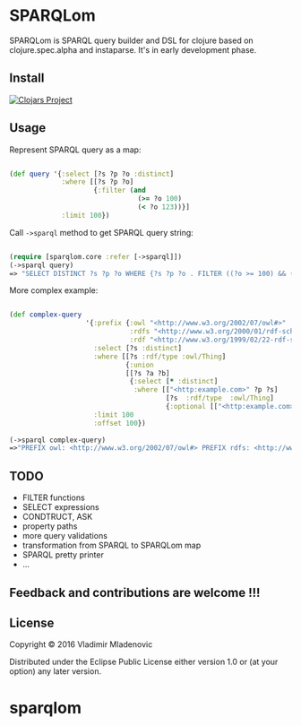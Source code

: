 # SPARQLom

SPARQLom is SPARQL query builder and DSL for clojure based on clojure.spec.alpha and instaparse. It's in early development phase.

## Install

[![Clojars Project](https://img.shields.io/clojars/v/sparqlom.svg)](https://clojars.org/sparqlom)

## Usage

Represent SPARQL query as a map: 

```clj

(def query '{:select [?s ?p ?o :distinct] 
             :where [[?s ?p ?o]
                     {:filter (and 
                                (>= ?o 100) 
                                (< ?o 123))}]
             :limit 100})
```

Call `->sparql` method to get SPARQL query string:

```clj

(require [sparqlom.core :refer [->sparql]])
(->sparql query)
=> "SELECT DISTINCT ?s ?p ?o WHERE {?s ?p ?o . FILTER ((?o >= 100) && (?o < 123))} LIMIT 100"
```

More complex example:

```clojure

(def complex-query 
                   '{:prefix {:owl "<http://www.w3.org/2002/07/owl#>"
                              :rdfs "<http://www.w3.org/2000/01/rdf-schema#>"
                              :rdf "<http://www.w3.org/1999/02/22-rdf-syntax-ns#>"}
                     :select [?s :distinct]
                     :where [[?s :rdf/type :owl/Thing]
                             {:union
                             [[?s ?a ?b]
                              {:select [* :distinct]
                               :where [["<http:example.com>" ?p ?s]
                                       [?s  :rdf/type  :owl/Thing]
                                       {:optional [["<http:example.com>" ?b ?s]]}]}]}]
                     :limit 100
                     :offset 100})
                    
(->sparql complex-query)
=>"PREFIX owl: <http://www.w3.org/2002/07/owl#> PREFIX rdfs: <http://www.w3.org/2000/01/rdf-schema#> PREFIX rdf: <http://www.w3.org/1999/02/22-rdf-syntax-ns#> SELECT DISTINCT ?s WHERE {?s rdf:type owl:Thing . {?s ?a ?b .} UNION {SELECT DISTINCT * WHERE {<http:example.com> ?p ?s . ?s rdf:type owl:Thing . OPTIONAL {<http:example.com> ?b ?s .}}}} LIMIT 100 OFFSET 100"
```


## TODO
 
- FILTER functions
- SELECT expressions
- CONDTRUCT, ASK
- property paths 
- more query validations
- transformation from SPARQL to SPARQLom map
- SPARQL pretty printer 
- ...

## Feedback and contributions are welcome !!!

## License

Copyright © 2016 Vladimir Mladenovic

Distributed under the Eclipse Public License either version 1.0 or (at
your option) any later version.
# sparqlom
